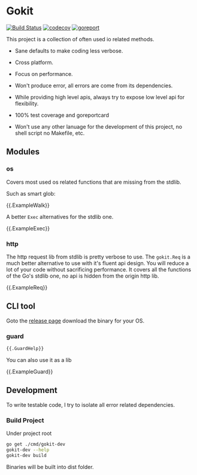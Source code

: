 # Gokit

[![Build Status](https://travis-ci.org/ysmood/gokit.svg?branch=master)](https://travis-ci.org/ysmood/gokit)
[![codecov](https://codecov.io/gh/ysmood/gokit/branch/master/graph/badge.svg)](https://codecov.io/gh/ysmood/gokit)
[![goreport](https://goreportcard.com/badge/github.com/ysmood/gokit)](https://goreportcard.com/report/github.com/ysmood/gokit)

This project is a collection of often used io related methods.

- Sane defaults to make coding less verbose.

- Cross platform.

- Focus on performance.

- Won't produce error, all errors are come from its dependencies.

- While providing high level apis, always try to expose low level api for flexibility.

- 100% test coverage and goreportcard

- Won't use any other lanuage for the development of this project, no shell script no Makefile, etc.

## Modules

### os

Covers most used os related functions that are missing from the stdlib.

Such as smart glob:

{{.ExampleWalk}}

A better `Exec` alternatives for the stdlib one.

{{.ExampleExec}}

### http

The http request lib from stdlib is pretty verbose to use. The `gokit.Req` is a much better
alternative to use with it's fluent api design. You will reduce a lot of your code without sacrificing performance.
It covers all the functions of the Go's stdlib one, no api is hidden from the origin http lib.

{{.ExampleReq}}

## CLI tool

Goto the [release page](https://github.com/ysmood/gokit/releases) download the binary for your OS.

### guard

```bash
{{.GuardHelp}}
```

You can also use it as a lib

{{.ExampleGuard}}

## Development

To write testable code, I try to isolate all error related dependencies.

### Build Project

Under project root

```bash
go get ./cmd/gokit-dev
gokit-dev --help
gokit-dev build
```

Binaries will be built into dist folder.